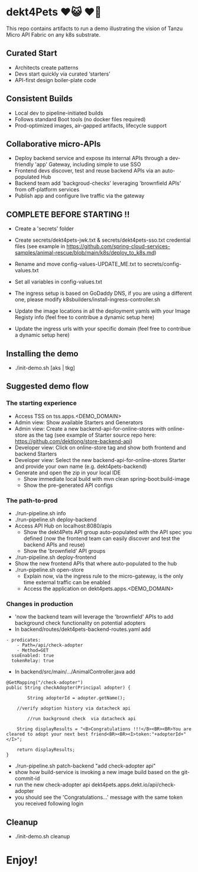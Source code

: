 
# dekt4Pets ♥️😺 ♥️🐶

This repo contains artifacts to run a demo illustrating the vision of Tanzu Micro API Fabric on any k8s substrate.

## Curated Start                                                   
- Architects create patterns                                      
- Devs start quickly via curated ‘starters’                           
- API-first design boiler-plate code                                  

## Consistent Builds                                                    
- Local dev to pipeline-initiated builds                          
- Follows standard Boot tools (no docker files required)               
- Prod-optimized images, air-gapped artifacts, lifecycle support        

## Collaborative micro-APIs 
- Deploy backend service and expose its internal APIs through a dev-friendly 'app' Gateway, including simple to use SSO
- Frontend devs discover, test and reuse backend APIs via an auto-populated Hub
- Backend team add 'backgroud-checks' leveraging 'brownfield APIs' from off-platform services 
- Publish app and configure live traffic via the gateway

## COMPLETE BEFORE STARTING !!

- Create a 'secrets' folder

- Create secrets/dekt4pets-jwk.txt & secrets/dekt4pets-sso.txt credential files
    (see example in https://github.com/spring-cloud-services-samples/animal-rescue/blob/main/k8s/deploy_to_k8s.md)

- Rename and move config-values-UPDATE_ME.txt to secrets/config-values.txt

- Set all variables in config-values.txt

- The ingress setup is based on GoDaddy DNS, if you are using a different one, please modify k8sbuilders/install-ingress-controller.sh 

- Update the image locations in all the deployment yamls with your Image Registy info (feel free to contribue a dynamic setup here)

- Update the ingress urls with your specific domain (feel free to contribue a dynamic setup here)


## Installing the demo

- ./init-demo.sh [aks | tkg]

## Suggested demo flow

### The starting experience
- Access TSS on tss.apps.<DEMO_DOMAIN>
- Admin view: Show available Starters and Generators
- Admin view: Create a new backend-api-for-online-stores with online-store as the tag
   (see example of Starter source repo here: https://github.com/dektlong/store-backend-api)
- Developer view: Click on online-store tag and show both frontend and backend Starters
- Developer view: Select the new backend-api-for-online-stores Starter and provide your own name (e.g. dekt4pets-backend)
- Generate and open the zip in your local IDE
  - Show immediate local build with mvn clean spring-boot:build-image
  - Show the pre-generated API configs

### The path-to-prod
- ./run-pipeline.sh info 
- ./run-pipeline.sh deploy-backend
- Access API Hub on localhost:8080/apis
  - Show the dekt4Pets API group auto-populated with the API spec you defined
    (now the frontend team can easily discover and test the backend APIs and reuse)
  - Show the 'brownfield' API groups
- ./run-pipeline.sh deploy-frontend
- Show the new frontend APIs that where auto-populated to the hub
- ./run-pipeline.sh open-store
  - Explain now, via the ingress rule to the micro-gateway, is the only time external traffic can be enabled
  - Access the application on dekt4pets.apps.<DEMO_DOMAIN>

### Changes in production
- 'now the backend team will leverage the 'brownfield' APIs to add background check functionality on potential adopters
- In backend/routes/dekt4pets-backend-routes.yaml add
```
- predicates:
    - Path=/api/check-adopter
    - Method=GET
  ssoEnabled: true
  tokenRelay: true        
```
- In backend/src/main/.../AnimalController.java add
```
@GetMapping("/check-adopter")
public String checkAdopter(Principal adopter) {

    	String adopterId = adopter.getName();
    
	//verify adoption history via datacheck api

    	//run background check  via datacheck api

	String displayResults = "<B>Congratulations !!!</B><BR><BR>You are cleared to adopt your next best friend<BR><BR><I>token:"+adopterId+"</I>";
		
	return displayResults;
}
```
- ./run-pipeline.sh patch-backend "add check-adopter api"
- show how build-service is invoking a new image build based on the git-commit-id
- run the new check-adopter api 
     dekt4pets.apps.dekt.io/api/check-adopter
- you should see the 'Congratulations...' message with the same token you received following login

## Cleanup

- ./init-demo.sh cleanup

# Enjoy!
